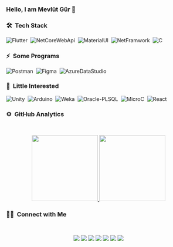 ### Hello, I am Mevlüt Gür 👋

### 🛠 &nbsp;Tech Stack
![Flutter](https://img.shields.io/badge/-Flutter-blue?style=flat&logo=flutter)&nbsp;
![NetCoreWebApi](https://img.shields.io/badge/-NetCoreWebApi-purple?style=flat&logo=c%20sharp)&nbsp;
![MaterialUI](https://img.shields.io/badge/-MaterialUI-orange?style=flat&logo=material-ui)&nbsp;
![NetFramwork](https://img.shields.io/badge/-NetFramwork-turquoise?style=flat&logo=c%20sharp)&nbsp;
![C](https://img.shields.io/badge/-C%20Language-05122A?style=flat&logo=C&logoColor=A8B9CC)&nbsp;

### ⚡&nbsp; Some Programs
![Postman](https://img.shields.io/badge/-Postman-05122A?style=flat&logo=postman)&nbsp;
![Figma](https://img.shields.io/badge/-Figma-05122A?style=flat&logo=figma)&nbsp;
![AzureDataStudio](https://img.shields.io/badge/-AzureDataStudio-05122A?style=flat&logo=microsoft%20azure)&nbsp;

### 🌱&nbsp; Little Interested

![Unity](https://img.shields.io/badge/-Unity-05122A?style=flat&logo=unity)&nbsp;
![Arduino](https://img.shields.io/badge/-Arduino-05122A?style=flat&logo=arduino)&nbsp;
![Weka](https://img.shields.io/badge/-Weka-05122A?style=flat)&nbsp;
![Oracle-PLSQL](https://img.shields.io/badge/-OraclePLSQL-05122A?style=flat&logo=oracle)&nbsp;
![MicroC](https://img.shields.io/badge/-MicroC-05122A?style=flat&logo=c)&nbsp;
![React](https://img.shields.io/badge/-React-05122A?style=flat&logo=react)&nbsp;

### ⚙️ &nbsp;GitHub Analytics
<br>
<p align="center">
<a href="https://github.com/mwlt68">
  <img height="180em" src="https://github-readme-stats-eight-theta.vercel.app/api?username=mwlt68&show_icons=true&theme=algolia&include_all_commits=true&count_private=true"/>
  <img height="180em" src="https://github-readme-stats-eight-theta.vercel.app/api/top-langs/?username=mwlt68&layout=compact&langs_count=8&theme=algolia"/>
</a>
</p>

### 🤝🏻 &nbsp;Connect with Me
<br>
<p align="center">
<a href="mailto:mwltgr@gmail.com"><img src="https://img.shields.io/badge/-mwltgr@gmail.com-yellow?style=flat&logo=Gmail&logoColor=white"/></a>
<a href="https://www.youtube.com/channel/UCTa2P2f09Qwymtz4fIIJG8A"><img src="https://img.shields.io/badge/-YouTube-red?style=flat&logo=youtube&logoColor=white"/></a>
<a href="https://stackoverflow.com/users/12603069/mevl%c3%bct-g%c3%bcr"><img src="https://img.shields.io/badge/-StackOverflow-orange?style=flat&logo=Stack%20Overflow&logoColor=white"/></a>
<a href="https://www.hackerrank.com/mwltgr"><img src="https://img.shields.io/badge/-@mwltgr-green?style=flat&logo=HackerRank&logoColor=white"/></a>
<a href="https://mwltgr.medium.com/"><img src="https://img.shields.io/badge/-@mwltgr-black?style=flat&logo=medium&logoColor=white"/></a>
<a href="https://www.linkedin.com/in/mevl%C3%BCt-g%C3%BCr-560104170/"><img src="https://img.shields.io/badge/-Linkedin-blue?style=flat&logo=Linkedin&logoColor=white"/></a>
<a href="https://mwltgr.blogspot.com/"><img src="https://img.shields.io/badge/-PersenalBlog-turquoise?style=flat&logo=blogger&logoColor=white"/></a>
</p>
